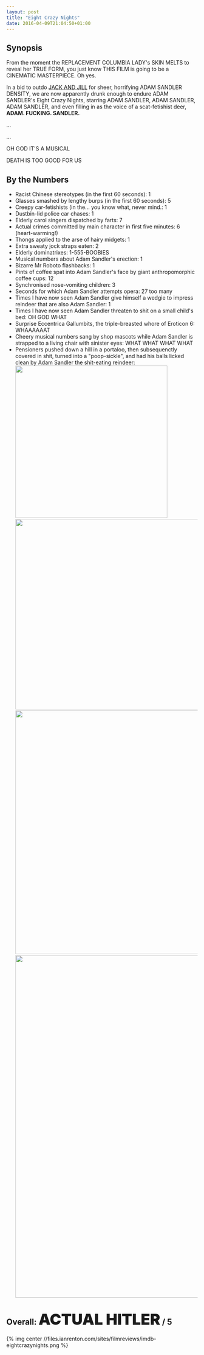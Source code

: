 ```yaml
---
layout: post
title: "Eight Crazy Nights"
date: 2016-04-09T21:04:50+01:00
---
```


## Synopsis

From the moment the REPLACEMENT COLUMBIA LADY's SKIN MELTS to reveal her TRUE FORM, you just know THIS FILM is going to be a CINEMATIC MASTERPIECE. Oh yes.

In a bid to outdo [JACK AND JILL](/film-reviews/jack-and-jill) for sheer, horrifying ADAM SANDLER DENSITY, we are now apparently drunk enough to endure ADAM SANDLER's Eight Crazy Nights, starring ADAM SANDLER, ADAM SANDLER, ADAM SANDLER, and even filling in as the voice of a scat-fetishist deer, **ADAM. FUCKING. SANDLER.**

...

...

OH GOD IT'S A MUSICAL

DEATH IS TOO GOOD FOR US

## By the Numbers

* Racist Chinese stereotypes (in the first 60 seconds): 1
* Glasses smashed by lengthy burps (in the first 60 seconds): 5
* Creepy car-fetishists (in the... you know what, never mind.: 1
* Dustbin-lid police car chases: 1
* Elderly carol singers dispatched by farts: 7
* Actual crimes committed by main character in first five minutes: 6 (heart-warming!)
* Thongs applied to the arse of hairy midgets: 1
* Extra sweaty jock straps eaten: 2
* Elderly dominatrixes: 1-555-BOOBIES
* Musical numbers about Adam Sandler's erection: 1
* Bizarre Mr Roboto flashbacks: 1
* Pints of coffee spat into Adam Sandler's face by giant anthropomorphic coffee cups: 12
* Synchronised nose-vomiting children: 3
* Seconds for which Adam Sandler attempts opera: 27 too many
* Times I have now seen Adam Sandler give himself a wedgie to impress reindeer that are also Adam Sandler: 1
* Times I have now seen Adam Sandler threaten to shit on a small child's bed: OH GOD WHAT
* Surprise Eccentrica Gallumbits, the triple-breasted whore of Eroticon 6: WHAAAAAAT
* Cheery musical numbers sang by shop mascots while Adam Sandler is strapped to a living chair with sinister eyes: WHAT WHAT WHAT WHAT
* Pensioners pushed down a hill in a portaloo, then subsequenctly covered in shit, turned into a "poop-sickle", and had his balls licked clean by Adam Sandler the shit-eating reindeer:<br/>
<img src="//files.ianrenton.com/sites/filmreviews/badger.gif" width="400"/><br/>
<img src="//files.ianrenton.com/sites/filmreviews/badger.gif" width="500"/><br/>
<img src="//files.ianrenton.com/sites/filmreviews/badger.gif" width="640"/><br/>
<img src="//files.ianrenton.com/sites/filmreviews/badger.gif" width="900"/><br/>

## Overall: <span style="font-size:40px;font-weight:900">ACTUAL HITLER</span> / 5

{% img center //files.ianrenton.com/sites/filmreviews/imdb-eightcrazynights.png %}

